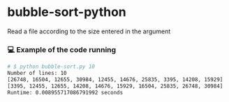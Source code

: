 # bubble-sort-python
Read a file according to the size entered in the argument


### 💻 Example of the code running

```bash
# $ python bubble-sort.py 10    
Number of lines: 10
[26748, 16504, 12655, 30984, 12455, 14676, 25835, 3395, 14208, 15929]
[3395, 12455, 12655, 14208, 14676, 15929, 16504, 25835, 26748, 30984]
Runtime: 0.008955717086791992 seconds

